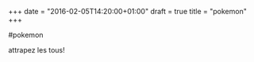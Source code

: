 +++
date = "2016-02-05T14:20:00+01:00"
draft = true
title = "pokemon"
+++

#pokemon

attrapez les tous!

